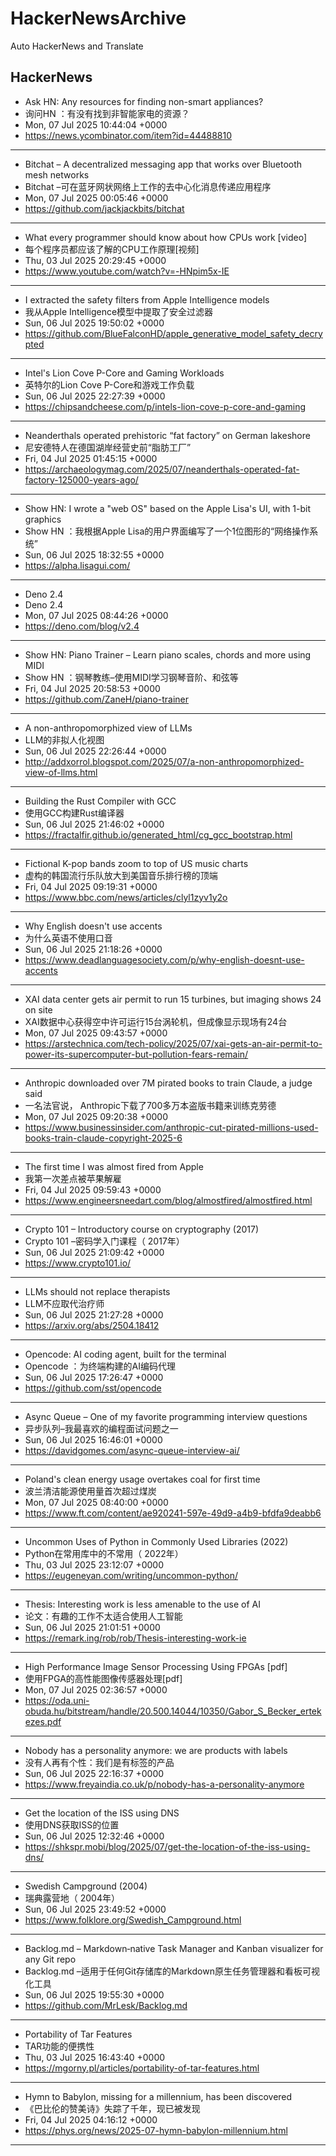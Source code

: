 # HackerNewsArchive
Auto HackerNews and Translate

## HackerNews
* Ask HN: Any resources for finding non-smart appliances?
* 询问HN ：有没有找到非智能家电的资源？
* Mon, 07 Jul 2025 10:44:04 +0000
* https://news.ycombinator.com/item?id=44488810
----
* Bitchat – A decentralized messaging app that works over Bluetooth mesh networks
* Bitchat –可在蓝牙网状网络上工作的去中心化消息传递应用程序
* Mon, 07 Jul 2025 00:05:46 +0000
* https://github.com/jackjackbits/bitchat
----
* What every programmer should know about how CPUs work [video]
* 每个程序员都应该了解的CPU工作原理[视频]
* Thu, 03 Jul 2025 20:29:45 +0000
* https://www.youtube.com/watch?v=-HNpim5x-IE
----
* I extracted the safety filters from Apple Intelligence models
* 我从Apple Intelligence模型中提取了安全过滤器
* Sun, 06 Jul 2025 19:50:02 +0000
* https://github.com/BlueFalconHD/apple_generative_model_safety_decrypted
----
* Intel's Lion Cove P-Core and Gaming Workloads
* 英特尔的Lion Cove P-Core和游戏工作负载
* Sun, 06 Jul 2025 22:27:39 +0000
* https://chipsandcheese.com/p/intels-lion-cove-p-core-and-gaming
----
* Neanderthals operated prehistoric “fat factory” on German lakeshore
* 尼安德特人在德国湖岸经营史前“脂肪工厂”
* Fri, 04 Jul 2025 01:45:15 +0000
* https://archaeologymag.com/2025/07/neanderthals-operated-fat-factory-125000-years-ago/
----
* Show HN: I wrote a "web OS" based on the Apple Lisa's UI, with 1-bit graphics
* Show HN ：我根据Apple Lisa的用户界面编写了一个1位图形的“网络操作系统”
* Sun, 06 Jul 2025 18:32:55 +0000
* https://alpha.lisagui.com/
----
* Deno 2.4
* Deno 2.4
* Mon, 07 Jul 2025 08:44:26 +0000
* https://deno.com/blog/v2.4
----
* Show HN: Piano Trainer – Learn piano scales, chords and more using MIDI
* Show HN ：钢琴教练–使用MIDI学习钢琴音阶、和弦等
* Fri, 04 Jul 2025 20:58:53 +0000
* https://github.com/ZaneH/piano-trainer
----
* A non-anthropomorphized view of LLMs
* LLM的非拟人化视图
* Sun, 06 Jul 2025 22:26:44 +0000
* http://addxorrol.blogspot.com/2025/07/a-non-anthropomorphized-view-of-llms.html
----
* Building the Rust Compiler with GCC
* 使用GCC构建Rust编译器
* Sun, 06 Jul 2025 21:46:02 +0000
* https://fractalfir.github.io/generated_html/cg_gcc_bootstrap.html
----
* Fictional K-pop bands zoom to top of US music charts
* 虚构的韩国流行乐队放大到美国音乐排行榜的顶端
* Fri, 04 Jul 2025 09:19:31 +0000
* https://www.bbc.com/news/articles/clyl1zyv1y2o
----
* Why English doesn't use accents
* 为什么英语不使用口音
* Sun, 06 Jul 2025 21:18:26 +0000
* https://www.deadlanguagesociety.com/p/why-english-doesnt-use-accents
----
* XAI data center gets air permit to run 15 turbines, but imaging shows 24 on site
* XAI数据中心获得空中许可运行15台涡轮机，但成像显示现场有24台
* Mon, 07 Jul 2025 09:43:57 +0000
* https://arstechnica.com/tech-policy/2025/07/xai-gets-an-air-permit-to-power-its-supercomputer-but-pollution-fears-remain/
----
* Anthropic downloaded over 7M pirated books to train Claude, a judge said
* 一名法官说， Anthropic下载了700多万本盗版书籍来训练克劳德
* Mon, 07 Jul 2025 09:20:38 +0000
* https://www.businessinsider.com/anthropic-cut-pirated-millions-used-books-train-claude-copyright-2025-6
----
* The first time I was almost fired from Apple
* 我第一次差点被苹果解雇
* Fri, 04 Jul 2025 09:59:43 +0000
* https://www.engineersneedart.com/blog/almostfired/almostfired.html
----
* Crypto 101 – Introductory course on cryptography (2017)
* Crypto 101 –密码学入门课程（ 2017年）
* Sun, 06 Jul 2025 21:09:42 +0000
* https://www.crypto101.io/
----
* LLMs should not replace therapists
* LLM不应取代治疗师
* Sun, 06 Jul 2025 21:27:28 +0000
* https://arxiv.org/abs/2504.18412
----
* Opencode: AI coding agent, built for the terminal
* Opencode ：为终端构建的AI编码代理
* Sun, 06 Jul 2025 17:26:47 +0000
* https://github.com/sst/opencode
----
* Async Queue – One of my favorite programming interview questions
* 异步队列–我最喜欢的编程面试问题之一
* Sun, 06 Jul 2025 16:46:01 +0000
* https://davidgomes.com/async-queue-interview-ai/
----
* Poland's clean energy usage overtakes coal for first time
* 波兰清洁能源使用量首次超过煤炭
* Mon, 07 Jul 2025 08:40:00 +0000
* https://www.ft.com/content/ae920241-597e-49d9-a4b9-bfdfa9deabb6
----
* Uncommon Uses of Python in Commonly Used Libraries (2022)
* Python在常用库中的不常用（ 2022年）
* Thu, 03 Jul 2025 23:12:07 +0000
* https://eugeneyan.com/writing/uncommon-python/
----
* Thesis: Interesting work is less amenable to the use of AI
* 论文：有趣的工作不太适合使用人工智能
* Sun, 06 Jul 2025 21:01:51 +0000
* https://remark.ing/rob/rob/Thesis-interesting-work-ie
----
* High Performance Image Sensor Processing Using FPGAs [pdf]
* 使用FPGA的高性能图像传感器处理[pdf]
* Mon, 07 Jul 2025 02:36:57 +0000
* https://oda.uni-obuda.hu/bitstream/handle/20.500.14044/10350/Gabor_S_Becker_ertekezes.pdf
----
* Nobody has a personality anymore: we are products with labels
* 没有人再有个性：我们是有标签的产品
* Sun, 06 Jul 2025 22:16:37 +0000
* https://www.freyaindia.co.uk/p/nobody-has-a-personality-anymore
----
* Get the location of the ISS using DNS
* 使用DNS获取ISS的位置
* Sun, 06 Jul 2025 12:32:46 +0000
* https://shkspr.mobi/blog/2025/07/get-the-location-of-the-iss-using-dns/
----
* Swedish Campground (2004)
* 瑞典露营地（ 2004年）
* Sun, 06 Jul 2025 23:49:52 +0000
* https://www.folklore.org/Swedish_Campground.html
----
* Backlog.md – Markdown‑native Task Manager and Kanban visualizer for any Git repo
* Backlog.md –适用于任何Git存储库的Markdown原生任务管理器和看板可视化工具
* Sun, 06 Jul 2025 19:55:30 +0000
* https://github.com/MrLesk/Backlog.md
----
* Portability of Tar Features
* TAR功能的便携性
* Thu, 03 Jul 2025 16:43:40 +0000
* https://mgorny.pl/articles/portability-of-tar-features.html
----
* Hymn to Babylon, missing for a millennium, has been discovered
* 《巴比伦的赞美诗》失踪了千年，现已被发现
* Fri, 04 Jul 2025 04:16:12 +0000
* https://phys.org/news/2025-07-hymn-babylon-millennium.html
----

